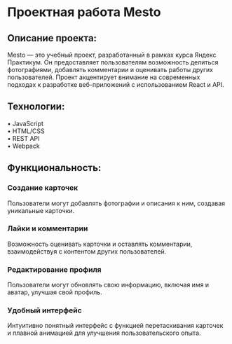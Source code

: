 <h1>Проектная работа Mesto</h1>

<h2>Описание проекта:</h2>

Mesto — это учебный проект, разработанный в рамках курса Яндекс Практикум. Он предоставляет пользователям возможность делиться фотографиями, добавлять комментарии и оценивать работы других пользователей. Проект акцентирует внимание на современных подходах к разработке веб-приложений с использованием React и API.

<h2>Технологии:</h2>

• JavaScript  
• HTML/CSS  
• REST API  
• Webpack   

<h2>Функциональность:</h2>

<h3>Создание карточек</h3>  
Пользователи могут добавлять фотографии и описания к ним, создавая уникальные карточки.  

<h3>Лайки и комментарии</h3>  
Возможность оценивать карточки и оставлять комментарии, взаимодействуя с контентом других пользователей.  

<h3>Редактирование профиля</h3>  
Пользователи могут обновлять свою информацию, включая имя и аватар, улучшая свой профиль.  

<h3>Удобный интерфейс</h3>  
Интуитивно понятный интерфейс с функцией перетаскивания карточек и плавной анимацией для улучшения пользовательского опыта.
